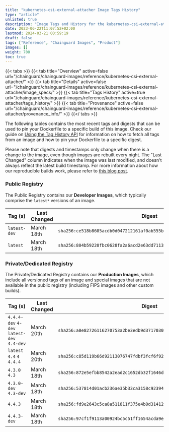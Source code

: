 ```yaml
---
title: "kubernetes-csi-external-attacher Image Tags History"
type: "article"
unlisted: true
description: "Image Tags and History for the kubernetes-csi-external-attacher Chainguard Image"
date: 2023-06-22T11:07:52+02:00
lastmod: 2024-03-21 00:59:19
draft: false
tags: ["Reference", "Chainguard Images", "Product"]
images: []
weight: 700
toc: true
---
```


{{< tabs >}}
{{< tab title="Overview" active=false url="/chainguard/chainguard-images/reference/kubernetes-csi-external-attacher/" >}}
{{< tab title="Details" active=false url="/chainguard/chainguard-images/reference/kubernetes-csi-external-attacher/image_specs/" >}}
{{< tab title="Tags History" active=true url="/chainguard/chainguard-images/reference/kubernetes-csi-external-attacher/tags_history/" >}}
{{< tab title="Provenance" active=false url="/chainguard/chainguard-images/reference/kubernetes-csi-external-attacher/provenance_info/" >}}
{{</ tabs >}}

The following tables contains the most recent tags and digests that can be used to pin your Dockerfile to a specific build of this image. Check our guide on [Using the Tag History API](/chainguard/chainguard-images/using-the-tag-history-api/) for information on how to fetch all tags from an image and how to pin your Dockerfile to a specific digest.

Please note that digests and timestamps only change when there is a change to the image, even though images are rebuilt every night. The "Last Changed" column indicates when the image was last modified, and doesn't always reflect the latest build timestamp. For more information about how our reproducible builds work, please refer to [this blog post](https://www.chainguard.dev/unchained/reproducing-chainguards-reproducible-image-builds).

### Public Registry
The Public Registry contains our **Developer Images**, which typically comprise the `latest*` versions of an image.

| Tag (s)       | Last Changed | Digest                                                                    |
|---------------|--------------|---------------------------------------------------------------------------|
|  `latest-dev` | March 18th   | `sha256:ce518b8605acdb0d047212161af0ab555b72802bf4c70ab76eb616573b0c54a8` |
|  `latest`     | March 18th   | `sha256:804b59220fbc0628fa2a6acd2e63dd7113c515549f7f9bb2316670d1275250ca` |


### Private/Dedicated Registry
The Private/Dedicated Registry contains our **Production Images**, which include all versioned tags of an image and special images that are not available in the public registry (including FIPS images and other custom builds).

| Tag (s)                                     | Last Changed | Digest                                                                    |
|---------------------------------------------|--------------|---------------------------------------------------------------------------|
|  `4.4.4-dev` `4-dev` `latest-dev` `4.4-dev` | March 20th   | `sha256:a0e82726116270753a2be3edb9d3717030c3e32d76b064b4fff2957200e0080b` |
|  `latest` `4.4` `4` `4.4.4`                 | March 20th   | `sha256:c85d119b66d92113076747fdbf3fcf6f92881a85708ae06a4dab44fc316610fc` |
|  `4.3.0` `4.3`                              | March 18th   | `sha256:872e5efbb8542a2ead2c1652db32f1646d16d1f5c40925d238797928dc5ac525` |
|  `4.3.0-dev` `4.3-dev`                      | March 18th   | `sha256:537814d01acb236ae35b33ca3158c9239454da0aee5fb619a6efc545f53ef3e4` |
|  `4.4.3`                                    | March 18th   | `sha256:fd9e2643c5ca8a511811f375e4b0d31412778c3755bbfb76706db308fb32819d` |
|  `4.4.3-dev`                                | March 18th   | `sha256:97cf1f9113a00924bc5c51ff1654acda9edc0608eb07b9b92330618a4fe5455e` |

